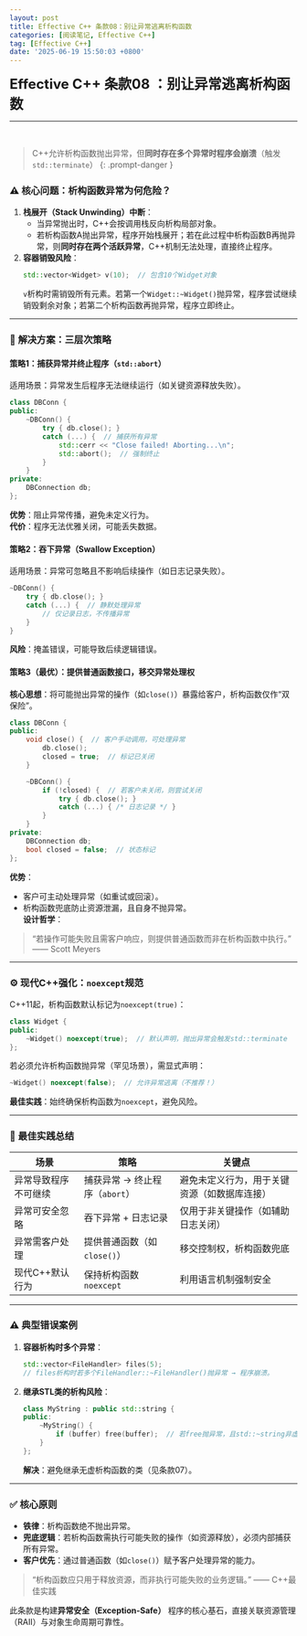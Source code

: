 ```yaml
---
layout: post
title: Effective C++ 条款08：别让异常逃离析构函数
categories: [阅读笔记, Effective C++]
tag: [Effective C++]
date: '2025-06-19 15:50:03 +0800'
---
```


<span style="font-size: 24px;">**Effective C++ 条款08 ：别让异常逃离析构函数**</span>

---
<br/>

> C++允许析构函数抛出异常，但**同时存在多个异常时程序会崩溃**（触发`std::terminate`）
{: .prompt-danger }

### ⚠️ **核心问题：析构函数异常为何危险？**  

1. **栈展开（Stack Unwinding）中断**：  
   - 当异常抛出时，C++会按调用栈反向析构局部对象。  
   - 若析构函数A抛出异常，程序开始栈展开；若在此过程中析构函数B再抛异常，则**同时存在两个活跃异常**，C++机制无法处理，直接终止程序。  
2. **容器销毁风险**：  
   ```cpp
   std::vector<Widget> v(10);  // 包含10个Widget对象
   ```  
   `v`析构时需销毁所有元素。若第一个`Widget::~Widget()`抛异常，程序尝试继续销毁剩余对象；若第二个析构函数再抛异常，程序立即终止。

---

### 🔧 **解决方案：三层次策略**  
#### **策略1：捕获异常并终止程序（`std::abort`）**  
适用场景：异常发生后程序无法继续运行（如关键资源释放失败）。  
```cpp
class DBConn {
public:
    ~DBConn() {
        try { db.close(); } 
        catch (...) {  // 捕获所有异常
            std::cerr << "Close failed! Aborting...\n";
            std::abort();  // 强制终止
        }
    }
private:
    DBConnection db;
};
```  
**优势**：阻止异常传播，避免未定义行为。  
**代价**：程序无法优雅关闭，可能丢失数据。

#### **策略2：吞下异常（Swallow Exception）**  
适用场景：异常可忽略且不影响后续操作（如日志记录失败）。  
```cpp
~DBConn() {
    try { db.close(); }
    catch (...) {  // 静默处理异常
        // 仅记录日志，不传播异常
    }
}
```  
**风险**：掩盖错误，可能导致后续逻辑错误。  

#### **策略3（最优）：提供普通函数接口，移交异常处理权**  
**核心思想**：将可能抛出异常的操作（如`close()`）暴露给客户，析构函数仅作“双保险”。  
```cpp
class DBConn {
public:
    void close() {  // 客户手动调用，可处理异常
        db.close();
        closed = true;  // 标记已关闭
    }

    ~DBConn() {
        if (!closed) {  // 若客户未关闭，则尝试关闭
            try { db.close(); } 
            catch (...) { /* 日志记录 */ }
        }
    }
private:
    DBConnection db;
    bool closed = false;  // 状态标记
};
```  
**优势**：  
- 客户可主动处理异常（如重试或回滚）。  
- 析构函数兜底防止资源泄漏，且自身不抛异常。  
**设计哲学**：  
> “若操作可能失败且需客户响应，则提供普通函数而非在析构函数中执行。” —— Scott Meyers

---

### ⚙️ **现代C++强化：`noexcept`规范**  
C++11起，析构函数默认标记为`noexcept(true)`：  
```cpp
class Widget {
public:
    ~Widget() noexcept(true);  // 默认声明，抛出异常会触发std::terminate
};
```  
若必须允许析构函数抛异常（罕见场景），需显式声明：  
```cpp
~Widget() noexcept(false);  // 允许异常逃离（不推荐！）
```  
**最佳实践**：始终确保析构函数为`noexcept`，避免风险。

---

### 💎 **最佳实践总结**  

| **场景**             | **策略**                       | **关键点**                                   |
| -------------------- | ------------------------------ | -------------------------------------------- |
| 异常导致程序不可继续 | 捕获异常 → 终止程序（`abort`） | 避免未定义行为，用于关键资源（如数据库连接） |
| 异常可安全忽略       | 吞下异常 + 日志记录            | 仅用于非关键操作（如辅助日志关闭）           |
| 异常需客户处理       | 提供普通函数（如`close()`）    | 移交控制权，析构函数兜底                     |
| 现代C++默认行为      | 保持析构函数`noexcept`         | 利用语言机制强制安全                         |

---

### ⚠️ **典型错误案例**  
1. **容器析构时多个异常**：  
   ```cpp
   std::vector<FileHandler> files(5);
   // files析构时若多个FileHandler::~FileHandler()抛异常 → 程序崩溃。
   ```  
2. **继承STL类的析构风险**：  
   ```cpp
   class MyString : public std::string {
   public:
       ~MyString() { 
           if (buffer) free(buffer);  // 若free抛异常，且std::~string非虚 → 未定义行为
       }
   };
   ```  
   **解决**：避免继承无虚析构函数的类（见条款07）。

---

### ✅ **核心原则**  
- **铁律**：析构函数绝不抛出异常。  
- **兜底逻辑**：若析构函数需执行可能失败的操作（如资源释放），必须内部捕获所有异常。  
- **客户优先**：通过普通函数（如`close()`）赋予客户处理异常的能力。  

> “析构函数应只用于释放资源，而非执行可能失败的业务逻辑。” —— C++最佳实践  

此条款是构建**异常安全（Exception-Safe）** 程序的核心基石，直接关联资源管理（RAII）与对象生命周期可靠性。
